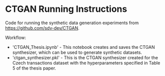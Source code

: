 # CTGAN Running Instructions

Code for running the synthetic data generation experiments from https://github.com/sdv-dev/CTGAN.

Workflow:
- 'CTGAN_Thesis.ipynb' - This notebook creates and saves the CTGAN synthesizer, which can be used to generate synthetic datasets. 
- 'ctgan_synthesizer.pkl' - This is the CTGAN synthesizer created for the Czech transactions dataset with the hyperparameters specified in Table 5 of the thesis paper.